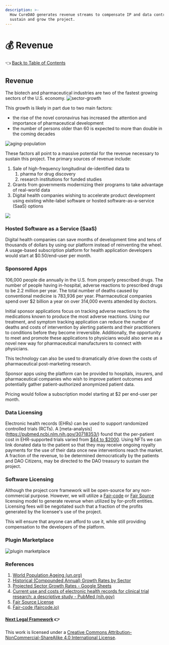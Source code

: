 ```yaml
---
description: >-
  How CureDAO generates revenue streams to compensate IP and data contributors
  sustain and grow the project.
---
```


# 💰 Revenue

👈 [Back to Table of Contents](../)

## Revenue

The biotech and pharmaceutical industries are two of the fastest growing sectors of the U.S. economy. ![sector-growth](../assets/business/sector-growth-rates.png)

This growth is likely in part due to two main factors:

* the rise of the novel coronavirus has increased the attention and importance of pharmaceutical development
* the number of persons older than 60 is expected to more than double in the coming decades

![aging-population](../assets/charts/growth-in-aging-population.png)

These factors all point to a massive potential for the revenue necessary to sustain this project. The primary sources of revenue include:

1. Sale of high-frequency longitudinal de-identified data to
   1. pharma for drug discovery
   2. research institutions for funded studies
2. Grants from governments modernizing their programs to take advantage of real-world data
3. Digital health companies wishing to accelerate product development using existing white-label software or hosted software-as-a-service (SaaS) options

![](../assets/incentivization/value-flow-chain.svg)

### Hosted Software as a Service (SaaS)

Digital health companies can save months of development time and tens of thousands of dollars by using our platform instead of reinventing the wheel. A usage-based subscription platform for health application developers would start at $0.50/end-user per month.

### Sponsored Apps

106,000 people die annually in the U.S. from properly prescribed drugs. The number of people having in-hospital, adverse reactions to prescribed drugs to be 2.2 million per year. The total number of deaths caused by conventional medicine is 783,936 per year. Pharmaceutical companies spend over $2 billion a year on over 314,000 events attended by doctors.

Initial sponsor applications focus on tracking adverse reactions to the medications known to produce the most adverse reactions. Using our treatment, and symptom tracking application can reduce the number of deaths and costs of intervention by alerting patients and their practitioners to conditions before they become irreversible. Additionally, the opportunity to meet and promote these applications to physicians would also serve as a novel new way for pharmaceutical manufacturers to connect with physicians.

This technology can also be used to dramatically drive down the costs of pharmaceutical post-marketing research.

Sponsor apps using the platform can be provided to hospitals, insurers, and pharmaceutical companies who wish to improve patient outcomes and potentially gather patient-authorized anonymized patient data.

Pricing would follow a subscription model starting at $2 per end-user per month.

### Data Licensing

Electronic health records (EHRs) can be used to support randomized controlled trials (RCTs). A \[meta-analysis] (https://pubmed.ncbi.nlm.nih.gov/30718353/) found that the per-patient cost in EHR-supported trials varied from [$44 to $2000](https://pubmed.ncbi.nlm.nih.gov/30718353/). Using NFTs we can link donated data to the patient so that they may receive ongoing royalty payments for the use of their data once new interventions reach the market. A fraction of the revenue, to be determined democratically by the patients and DAO Citizens, may be directed to the DAO treasury to sustain the project.

### Software Licensing

Although the project core framework will be open-source for any non-commercial purpose. However, we will utilize a [Fair-code](https://faircode.io) or [Fair Source](https://fair.io/?a) licensing model to generate revenue when utilized by for-profit entities. Licensing fees will be negotiated such that a fraction of the profits generated by the licensee's use of the project.

This will ensure that anyone can afford to use it, while still providing compensation to the developers of the platform.

### Plugin Marketplace

![plugin marketplace](<../plugins/plugin-marketplace (1).png>)

### References

1. [World Population Ageing (un.org)](https://www.un.org/en/development/desa/population/publications/pdf/ageing/WPA2017\_Highlights.pdf)
2. [Historical (Compounded Annual) Growth Rates by Sector](https://pages.stern.nyu.edu/\~adamodar/New\_Home\_Page/datafile/histgr.html)
3. [Projected Sector Growth Rates - Google Sheets](https://docs.google.com/spreadsheets/d/1p1\_MOl7jD1fx\_OxFrHSAxTi2zu0tH2CBUM9MuL-kGco/edit#gid=0)
4. [Current use and costs of electronic health records for clinical trial research: a descriptive study - PubMed (nih.gov)](https://pubmed.ncbi.nlm.nih.gov/30718353/)
5. [Fair Source License](https://fair.io/?a)
6. [Fair-code (faircode.io)](https://faircode.io)

#### [Next Legal Framework](8-legal-framework.md) 👉

This work is licensed under a [Creative Commons Attribution-NonCommercial-ShareAlike 4.0 International License](http://creativecommons.org/licenses/by-nc-sa/4.0/).
